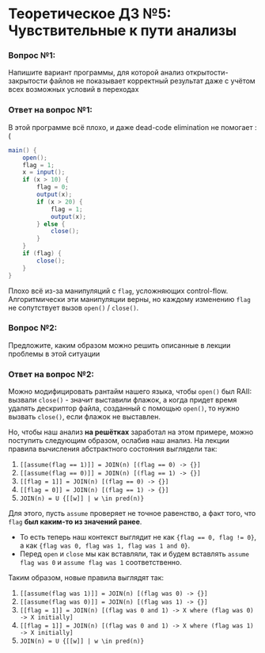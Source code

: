 # Теоретическое ДЗ №5: Чувствительные к пути анализы

### Вопрос №1:

Напишите вариант программы, для которой анализ открытости-закрытости файлов не показывает корректный результат даже с учётом всех возможных условий в переходах

### Ответ на вопрос №1:

В этой программе всё плохо, и даже dead-code elimination не помогает :(
```c#
main() {
    open();
    flag = 1;
    x = input();
    if (x > 10) {
        flag = 0;
        output(x);
        if (x > 20) {
            flag = 1;
            output(x);
        } else {
            close();
        }
    }
    if (flag) {
        close();
    }
}
```

Плохо всё из-за манипуляций с `flag`, усложняющих control-flow. Алгоритмически эти манипуляции верны, но каждому изменению `flag` не сопутствует вызов `open()` / `close()`.

### Вопрос №2:

Предложите, каким образом можно решить описанные в лекции проблемы в этой ситуации

### Ответ на вопрос №2:

Можно модифицировать рантайм нашего языка, чтобы `open()` был RAII: вызвали `close()` - значит выставили флажок, а когда придет время удалять дескриптор файла, созданный с помощью `open()`, то нужно вызвать `close()`, если флажок не выставлен.

Но, чтобы наш анализ __на решётках__ заработал на этом примере, можно поступить следующим образом, ослабив наш анализ. На лекции правила вычисления абстрактного состояния выглядели так:
1. `[[assume(flag == 1)]] = JOIN(n) [(flag == 0) -> {}]`
2. `[[assume(flag == 0)]] = JOIN(n) [(flag == 1) -> {}]`
3. `[[flag = 1]] = JOIN(n) [(flag == 0) -> {}]`
4. `[[flag = 0]] = JOIN(n) [(flag == 1) -> {}]`
5. `JOIN(n) = U {[[w]] | w \in pred(n)}`

Для этого, пусть `assume` проверяет не точное равенство, а факт того, что `flag` __был каким-то из значений ранее__. 
* То есть теперь наш контекст выглядит не как `{flag == 0, flag != 0}`, а как `{flag was 0, flag was 1, flag was 1 and 0}`. 
* Перед `open` и `close` мы как вставляли, так и будем вставлять `assume flag was 0` и `assume flag was 1` соответственно.

Таким образом, новые правила выглядят так:
1. `[[assume(flag was 1)]] = JOIN(n) [(flag was 0) -> {}]`
2. `[[assume(flag was 0)]] = JOIN(n) [(flag was 1) -> {}]`
3. `[[flag = 1]] = JOIN(n) [(flag was 0 and 1) -> X where (flag was 0) -> X initially]`
4. `[[flag = 1]] = JOIN(n) [(flag was 0 and 1) -> X where (flag was 1) -> X initially]`
5. `JOIN(n) = U {[[w]] | w \in pred(n)}`
